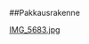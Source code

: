 
##Pakkausrakenne

[IMG_5683.jpg](https://github.com/tomppaaa/ot-harjoitusty-/blob/6181eac1cd70ebe0d96ca29953ce36ea6f07f1d2/documents/photos/IMG_5683.jpg)
